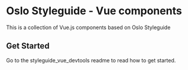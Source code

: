 # Oslo Styleguide - Vue components

This is a collection of Vue.js components based on Oslo Styleguide

## Get Started

Go to the styleguide_vue_devtools readme to read how to get started.
